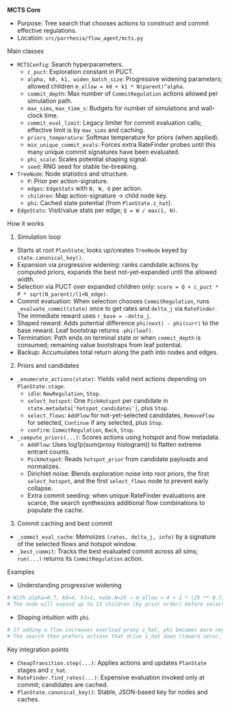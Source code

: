 **MCTS Core**

- Purpose: Tree search that chooses actions to construct and commit effective regulations.
- Location: `src/parrhesia/flow_agent/mcts.py`

Main classes
- `MCTSConfig`: Search hyperparameters.
  - `c_puct`: Exploration constant in PUCT.
  - `alpha, k0, k1, widen_batch_size`: Progressive widening parameters; allowed children `m_allow = k0 + k1 * N(parent)^alpha`.
  - `commit_depth`: Max number of `CommitRegulation` actions allowed per simulation path.
  - `max_sims`, `max_time_s`: Budgets for number of simulations and wall-clock time.
  - `commit_eval_limit`: Legacy limiter for commit evaluation calls; effective limit is by `max_sims` and caching.
  - `priors_temperature`: Softmax temperature for priors (when applied).
  - `min_unique_commit_evals`: Forces extra RateFinder probes until this many unique commit signatures have been evaluated.
  - `phi_scale`: Scales potential shaping signal.
  - `seed`: RNG seed for stable tie-breaking.
- `TreeNode`: Node statistics and structure.
  - `P`: Prior per action-signature.
  - `edges`: `EdgeStats` with `N, W, Q` per action.
  - `children`: Map action-signature → child node key.
  - `phi`: Cached state potential (from `PlanState.z_hat`).
- `EdgeStats`: Visit/value stats per edge; `Q = W / max(1, N)`.

How it works
1) Simulation loop
- Starts at root `PlanState`; looks up/creates `TreeNode` keyed by `state.canonical_key()`.
- Expansion via progressive widening: ranks candidate actions by computed priors, expands the best not-yet-expanded until the allowed width.
- Selection via PUCT over expanded children only: `score = Q + c_puct * P * sqrt(N_parent)/(1+N_edge)`.
- Commit evaluation: When selection chooses `CommitRegulation`, runs `_evaluate_commit(state)` once to get rates and `delta_j` via `RateFinder`. The immediate reward uses `r_base = -delta_j`.
- Shaped reward: Adds potential difference `phi(next) - phi(curr)` to the base reward. Leaf bootstrap returns `-phi(leaf)`.
- Termination: Path ends on terminal state or when `commit_depth` is consumed; remaining value bootstraps from leaf potential.
- Backup: Accumulates total return along the path into nodes and edges.

2) Priors and candidates
- `_enumerate_actions(state)`: Yields valid next actions depending on `PlanState.stage`.
  - `idle`: `NewRegulation`, `Stop`.
  - `select_hotspot`: One `PickHotspot` per candidate in `state.metadata['hotspot_candidates']`, plus `Stop`.
  - `select_flows`: `AddFlow` for not-yet-selected candidates, `RemoveFlow` for selected, `Continue` if any selected, plus `Stop`.
  - `confirm`: `CommitRegulation`, `Back`, `Stop`.
- `_compute_priors(...)`: Scores actions using hotspot and flow metadata.
  - `AddFlow`: Uses log1p(sum(proxy histogram)) to flatten extreme entrant counts.
  - `PickHotspot`: Reads `hotspot_prior` from candidate payloads and normalizes.
  - Dirichlet noise: Blends exploration noise into root priors, the first `select_hotspot`, and the first `select_flows` node to prevent early collapse.
  - Extra commit seeding: when unique RateFinder evaluations are scarce, the search synthesizes additional flow combinations to populate the cache.

3) Commit caching and best commit
- `_commit_eval_cache`: Memoizes `(rates, delta_j, info)` by a signature of the selected flows and hotspot window.
- `_best_commit`: Tracks the best evaluated commit across all sims; `run(...)` returns its `CommitRegulation` action.

Examples
- Understanding progressive widening
```python
# With alpha=0.7, k0=4, k1=1, node.N=25 → m_allow ≈ 4 + 1 * (25 ** 0.7) ≈ 4 + 9.5 ≈ 13
# The node will expand up to 13 children (by prior order) before selection uses PUCT among them.
```

- Shaping intuition with `phi`
```python
# If adding a flow increases overload proxy z_hat, phi becomes more negative, so (phi_sp - phi_s) is negative.
# The search then prefers actions that drive z_hat down (toward zero), guiding it to feasible sets of flows.
```

Key integration points
- `CheapTransition.step(...)`: Applies actions and updates `PlanState` stages and `z_hat`.
- `RateFinder.find_rates(...)`: Expensive evaluation invoked only at commit; candidates are cached.
- `PlanState.canonical_key()`: Stable, JSON-based key for nodes and caches.

